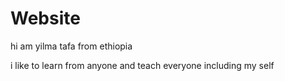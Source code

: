 # Website
hi am yilma tafa from ethiopia

i like to learn from anyone and teach everyone including my self
